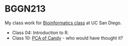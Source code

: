# BGGN213

My class work for [Bioinformatics class](https://bioboot.github.io/bggn213_F22/) at UC San Diego.

- Class 04:  Introduction to R.  
- Class 10:  [PCA of Candy](https://github.com/kliimatta/bggn213/blob/main/class10/class10_HalloweenProject.pdf) - who would have thought it?
